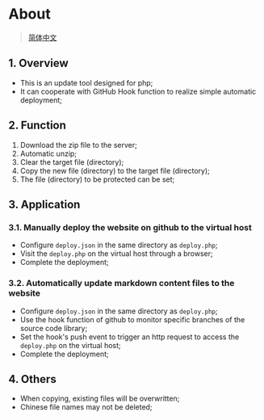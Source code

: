 # About

> [简体中文](README-cn.md)

## 1. Overview

- This is an update tool designed for php;
- It can cooperate with GitHub Hook function to realize simple automatic deployment;

## 2. Function

1. Download the zip file to the server;
1. Automatic unzip;
1. Clear the target file (directory);
1. Copy the new file (directory) to the target file (directory);
1. The file (directory) to be protected can be set;

## 3. Application

### 3.1. Manually deploy the website on github to the virtual host

- Configure `deploy.json` in the same directory as `deploy.php`;
- Visit the `deploy.php` on the virtual host through a browser;
- Complete the deployment;

### 3.2. Automatically update markdown content files to the website

- Configure `deploy.json` in the same directory as `deploy.php`;
- Use the hook function of github to monitor specific branches of the source code library;
- Set the hook's push event to trigger an http request to access the `deploy.php` on the virtual host;
- Complete the deployment;

## 4. Others

- When copying, existing files will be overwritten;
- Chinese file names may not be deleted;